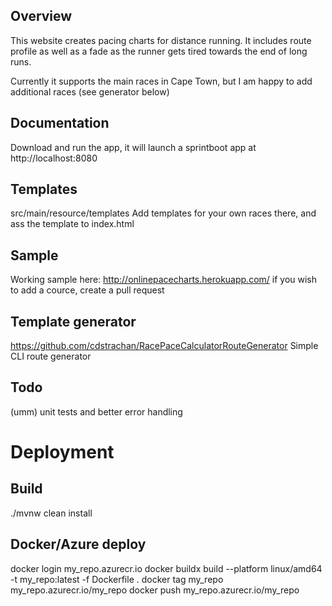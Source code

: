 ## Overview
This website creates pacing charts for distance running. It includes route profile as well as a fade as the runner gets tired towards the end of long runs.

Currently it supports the main races in Cape Town, but I am happy to add additional races (see generator below)

## Documentation
Download and run the app, it will launch a sprintboot app at http://localhost:8080


## Templates
src/main/resource/templates
Add templates for your own races there, and ass the template to index.html

## Sample
Working sample here: http://onlinepacecharts.herokuapp.com/
if you wish to add a cource, create a pull request

## Template generator
https://github.com/cdstrachan/RacePaceCalculatorRouteGenerator
Simple CLI route generator

## Todo
(umm) unit tests and better error handling

# Deployment
## Build
./mvnw clean install

## Docker/Azure deploy
docker login my_repo.azurecr.io
docker buildx build --platform linux/amd64 -t my_repo:latest -f Dockerfile .
docker tag my_repo my_repo.azurecr.io/my_repo
docker push my_repo.azurecr.io/my_repo  

